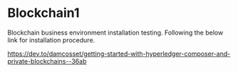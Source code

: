 # Blockchain1
Blockchain business environment installation testing. Following the below link for installation procedure.

https://dev.to/damcosset/getting-started-with-hyperledger-composer-and-private-blockchains--36ab


